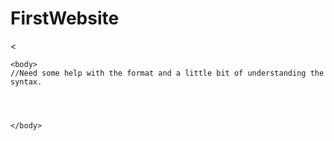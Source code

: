 # FirstWebsite
<!DOCTYPE html>
<html>
    <head>
        <title> First Website </title>
        <
    </head>
    
    <body>
    //Need some help with the format and a little bit of understanding the syntax.
    
    
    
    
    </body>
    
    
</html>
